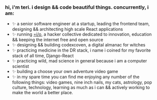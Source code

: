 ### hi, i'm teri. i design && code beautiful things. concurrently, i am:

- ✨  a senior software engineer at a startup, leading the frontend team, designing && architecting high scale React applications
- ✨  running [=i/o](http://github.com/equal-io), a hacker collective dedicated to innovation, education && keeping the internet free and open source
- ✨  designing && building codexcoven, a digital almanac for witches
- ✨  practicing medicine in the DR stack, i name i coined for my favorite stack of all time, Django-React
- ✨  practicing wild, mad science in general because i am a computer scientist
- ✨  building a choose your own adventure video game
- ✨  in my spare time you can find me enjoying any number of the following things: video games, nine inch nails, my cats, astrology, pop culture, technology, learning as much as i can && actively working to make the world a better place.

<!--
**terilondon/terilondon** is a ✨ _special_ ✨ repository because its `README.md` (this file) appears on your GitHub profile.

Here are some ideas to get you started:

- 🔭 I’m currently working on ...
- 🌱 I’m currently learning ...
- 👯 I’m looking to collaborate on ...
- 🤔 I’m looking for help with ...
- 💬 Ask me about ...
- 📫 How to reach me: ...
- 😄 Pronouns: ...
- ⚡ Fun fact: ...
-->
